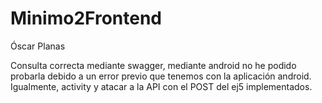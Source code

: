 # Minimo2Frontend 
Óscar Planas

Consulta correcta mediante swagger, mediante android no he podido probarla debido a un error previo que tenemos con la aplicación android. Igualmente, activity y atacar a la API con el POST del ej5 implementados.
